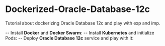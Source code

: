 # Dockerized-Oracle-Database-12c

Tutorial about dockerizing Oracle Database 12c and play with exp and imp.

-- Install **Docker** and **Docker Swarm**:
-- Install **Kubernetes** and initialize Pods:
-- Deploy **Oracle Database 12c** service and play with it:
